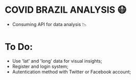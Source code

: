 ﻿# COVID BRAZIL ANALYSIS :mask:

- Consuming API for data analysis :chart_with_downwards_trend:


# To Do:
- Use 'lat' and 'long' data for visual insights;
- Register and login system;
- Autentication method with Twitter or Facebook account;
